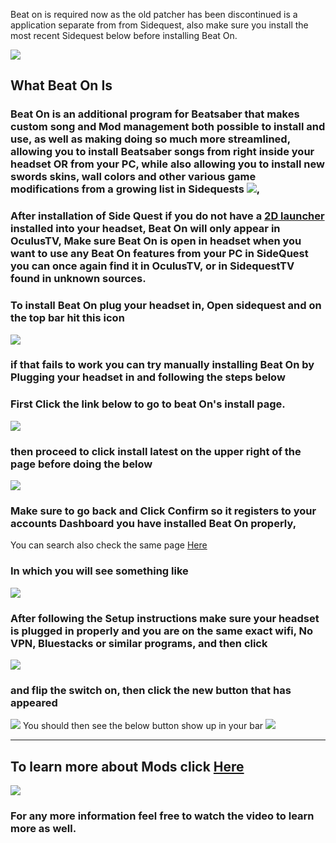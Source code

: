 Beat on is required now as the old patcher has been discontinued is a application separate from from Sidequest, 
also make sure you install the most recent Sidequest below before installing Beat On. 

[![](https://cdn.discordapp.com/attachments/608376262347587595/610251971894706196/Install_SQ_logo.png)](https://sidequestvr.com/#/download)

What Beat On Is
----
### Beat On is an additional program for Beatsaber that makes custom song and Mod management both possible to install and use, as well as making doing so much more streamlined, allowing you to install Beatsaber songs from right inside your headset OR from your PC, while also allowing you to install new swords skins, wall colors and other various game modifications from a growing list in Sidequests [![](https://cdn.discordapp.com/attachments/608376262347587595/610263775584714773/Screenshot_1199.png)](https://sidequestvr.com/#/apps/4),

### After installation of Side Quest if you do not have a [2D launcher](https://sidequestvr.com/#/app/199) installed into your headset, Beat On will only appear in OculusTV, Make sure Beat On is open in headset when you want to use any Beat On features from your PC in SideQuest you can once again find it in OculusTV, or in SidequestTV found in unknown sources.


### To install Beat On plug your headset in, Open sidequest and on the top bar hit this icon 

![](https://cdn.discordapp.com/attachments/608376262347587595/608391608572051457/Screenshot_1076.png)


### if that fails to work you can try manually installing Beat On by Plugging your headset in and following the steps below

### First Click the link below to go to beat On's install page.

 [![](https://cdn.discordapp.com/attachments/608376262347587595/610258661109006347/Screenshot_1198.png)](https://sidequestvr.com/#/app/14)



### then proceed to click install latest on the upper right of the page before doing the below

![](https://cdn.discordapp.com/attachments/608376262347587595/608385232768335899/Screenshot_1072.png)


### Make sure to go back and Click Confirm so it registers to your accounts Dashboard you have installed Beat On properly,
You can search also check the same page [Here](https://sidequestvr.com/#/app/14) 

### In which you will see something like

![](https://cdn.discordapp.com/attachments/608376262347587595/608389128903458836/beat_on_launch.png)

### After following the Setup instructions make sure your headset is plugged in properly and you are on the same exact wifi, No VPN, Bluestacks or similar programs, and then click
![](https://cdn.discordapp.com/attachments/608376262347587595/608391608572051457/Screenshot_1076.png)

### and flip the switch on, then click the new button that has appeared
![](https://cdn.discordapp.com/attachments/608376262347587595/609093393183932446/Screenshot_1123.png)
You should then see the below button show up in your bar
![](https://cdn.discordapp.com/attachments/608376262347587595/608392290867871756/Screenshot_1077.png)


----
To learn more about Mods click [Here](https://github.com/the-expanse/SideQuest/wiki/What-are-Mods%3F)
----


[![](https://cdn.discordapp.com/attachments/608376262347587595/610247583352487936/Screenshot_1191.png)](https://www.youtube.com/watch?v=CPDqrAQWruU&lc=z23ag5ginnfbsl3iq04t1aokgbh5kytwso3tjwfl30kmbk0h00410.1563913415218266) 

### For any more information feel free to watch the video to learn more as well.